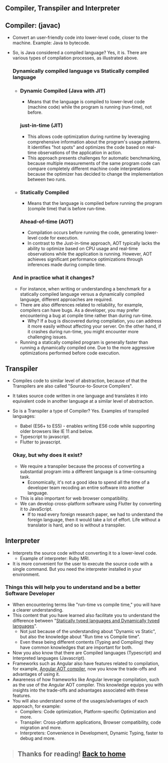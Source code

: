 ## Compiler, Transpiler and Interpreter

## Compiler: (javac)

- Convert an user-friendly code into lower-level code, closer to the machine. Example: Java to bytecode.
- So, is Java considered a compiled language? Yes, it is. There are various types of compilation processes, as illustrated above.

  ### Dynamically compiled language vs Statically compiled language

  - ### Dynamic Compiled (Java with JIT)

    - Means that the language is compiled to lower-level code (machine code) while the program is running (run-time), not before.

    ### just-in-time (JIT)

    - This allows code optimization during runtime by leveraging comprehensive information about the program's usage patterns. It identifies "hot spots" and optimizes the code based on real-time observations of the application in action.
    - This approach presents challenges for automatic benchmarking, because multiple measurements of the same program code can compare completely different machine code interpretations because the optimizer has decided to change the implementation between two runs.

  - ### Statically Compiled

    - Means that the language is compiled before running the program (compile time) that is before run-time.

    ### Ahead-of-time (AOT)

    - Compilation occurs before running the code, generating lower-level code for execution.
    - In contrast to the Just-in-time approach, AOT typically lacks the ability to optimize based on CPU usage and real-time observations while the application is running. However, AOT achieves significant performance optimizations through inferences made during compile time.

  ### And in practice what it changes?

  - For instance, when writing or understanding a benchmark for a statically compiled language versus a dynamically compiled language, different approaches are required.
  - There are also differences related to reliability, for example, compilers can have bugs. As a developer, you may prefer encountering a bug at compile time rather than during run-time.
    - Why? If a bug is discovered during compilation, you can address it more easily without affecting your server. On the other hand, if it crashes during run-time, you might encounter more challenging issues.
  - Running a statically compiled program is generally faster than running a dynamically compiled one. Due to the more aggressive optimizations performed before code execution.

## Transpiler

- Compiles code to similar level of abstraction, because of that the Transpilers are also called "Source-to-Source Compilers".
- It takes source code written in one language and translates it into equivalent code in another language at a similar level of abstraction.
- So is a Transpiler a type of Compiler? Yes. Examples of transpiled languages:

  - Babel (ES6+ to ES5) - enables writing ES6 code while supporting older browsers like IE 11 and below.
  - Typescript to javascript.
  - Flutter to javascript.

  ### Okay, but why does it exist?

  - We require a transpiler because the process of converting a substantial program into a different language is a time-consuming task.
    - Economically, it's not a good idea to spend all the time of a developer team recoding an entire software into another language.
  - This is also important for web browser compatibility.
  - We can develop cross-platform software using Flutter by converting it to JavaScript.
    - If to read every foreign research paper, we had to understand the foreign language, then it would take a lot of effort. Life without a translator is hard, and so is without a transpiler.

## Interpreter

- Interprets the source code without converting it to a lower-level code.
  - Example of interpreter: Ruby MRI.
- It is more convenient for the user to execute the source code with a single command. But you need the interpreter installed in your environment.

### Things this will help you to understand and be a better Software Developer

- When encountering terms like "run-time vs compile time," you will have a clearer understanding.
- This content that you have learned also facilitate you to understand the difference between "[Statically typed languages
  and Dynamically typed languages](https://stackoverflow.com/questions/1517582/what-is-the-difference-between-statically-typed-and-dynamically-typed-languages)".
  - Not just because of the understanding about "Dynamic vs Static", but also the knowledge about "Run time vs Compile time".
  - Even these being different contents (Typing and Compiling) they have common knowledges that are important for both.
- Now you also know that there are Compiled languages (Typescript) and Interpreted languages (Javascript).
- Frameworks such as Angular also have features related to compilation, for example, [Angular AOT compiler](https://angular.io/guide/aot-compiler), now you know the trade-offs and advantages of using it.
- Awareness of how frameworks like Angular leverage compilation, such as the use of the Angular AOT compiler. This knowledge equips you with insights into the trade-offs and advantages associated with these features.
- You will also understand some of the usages/advantages of each approach, for example:
  - Compilers: Code optimization, Platform-specific Optimization and more.
  - Transpiler: Cross-platform applications, Browser compatibility, code migration and more.
  - Interpreters: Convenience in Development, Dynamic Typing, faster to debug and more.

> ## Thanks for reading! [Back to home](/readme.md)
